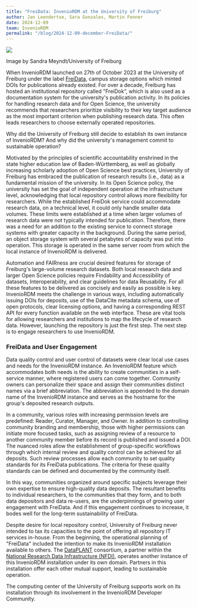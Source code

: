 ```yaml
---
title: "FreiData: InvenioRDM at the University of Freiburg"
author: Jan Leendertse, Sara Gonzales, Martin Fenner
date: 2024-12-09
team: InvenioRDM
permalink: "/blog/2024-12-09-december-FreiData/"
---
```


![](/assets/images/blog-posts/ComputerCenter_UniversityFreiburg.jpg)

Image by Sandra Meyndt/University of Freiburg


When InvenioRDM launched on 27th of October 2023 at the University of Freiburg under the label [FreiData](https://freidata.uni-freiburg.de/), campus storage options which minted DOIs for publications already existed. For over a decade, Freiburg has hosted an institutional repository called "FreiDok“, which is also used as a documentation system for the university's publication activity. In its policies for handling research data and for Open Science, the university recommends that researchers prioritize visibility to their key target audience as the most important criterion when publishing research data. This often leads researchers to choose externally operated repositories.

Why did the University of Freiburg still decide to establish its own instance of InvenioRDM? And why did the university's management commit to sustainable operation?

Motivated by the principles of scientific accountability enshrined in the state higher education law of Baden-Württemberg, as well as globally increasing scholarly adoption of Open Science best practices, University of Freiburg has embraced the publication of research results (i.e., data) as a fundamental mission of the university. In its Open Science policy, the university has set the goal of independent operation at the infrastructure level, acknowledging that local repository control allows more flexibility for researchers. While the established FreiDok service could accommodate research data, on a technical level, it could only handle smaller data volumes. These limits were established at a time when larger volumes of research data were not typically intended for publication. Therefore, there was a need for an addition to the existing service to connect storage systems with greater capacity in the background. During the same period, an object storage system with several petabytes of capacity was put into operation. This storage is operated in the same server room from which the local instance of InvenioRDM is delivered.

Automation and FAIRness are crucial desired features for storage of Freiburg's large-volume research datasets. Both local research data and larger Open Science policies require Findability and Accessibility of datasets, Interoperability, and clear guidelines for data Reusability. For all these features to be delivered as concisely and easily as possible is key. InvenioRDM meets the challenge in various ways, including automatically issuing DOIs for deposits, use of the DataCite metadata schema, use of open protocols, clear licensing options, and having a corresponding REST API for every function available on the web interface. These are vital tools for allowing researchers and institutions to map the lifecycle of research data. However, launching the repository is just the first step. The next step is to engage researchers to use InvenioRDM.

### FreiData and User Engagement

Data quality control and user control of datasets were clear local use cases and needs for the InvenioRDM instance. An InvenioRDM feature which accommodates both needs is the ability to create communities in a self-service manner, where registered users can come together. Community owners can personalize their space and assign their communities distinct names via a brief abbreviation. The abbreviation is appended to the domain name of the InvenioRDM instance and serves as the hostname for the group's deposited research outputs.

In a community, various roles with increasing permission levels are predefined: Reader, Curator, Manager, and Owner. In addition to controlling community branding and membership, those with higher permissions can initiate more focused tasks, such as assigning review of a resource to another community member before its record is published and issued a DOI. The nuanced roles allow the establishment of group-specific workflows through which internal review and quality control can be achieved for all deposits. Such review processes allow each community to set quality standards for its FreiData publications. The criteria for these quality standards can be defined and documented by the community itself.

In this way, communities organized around specific subjects leverage their own expertise to ensure high-quality data deposits. The resultant benefits to individual researchers, to the communities that they form, and to both data depositors and data re-users, are the underpinnings of growing user engagement with FreiData. And if this engagement continues to increase, it bodes well for the long-term sustainability of FreiData.

Despite desire for local repository control, University of Freiburg never intended to tax its capacities to the point of offering all repository IT services in-house. From the beginning, the operational planning of "FreiData" included the intention to make its InvenioRDM installation available to others. The  [DataPLANT](https://nfdi4plants.org/) consortium, a partner within the [National Research Data Infrastructure (NFDI)](https://nfdi.de/), operates another instance of this InvenioRDM installation under its own domain. Partners in this installation offer each other mutual support, leading to sustainable operation.

The computing center of the University of Freiburg supports work on its installation through its involvement in the InvenioRDM Developer Community.